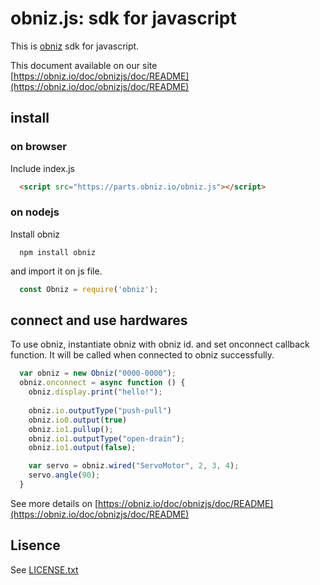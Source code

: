 # obniz.js: sdk for javascript

This is [obniz](https://obniz.io/) sdk for javascript.

This document available on our site [https://obniz.io/doc/obnizjs/doc/README](https://obniz.io/doc/obnizjs/doc/README)

## install

### on browser

Include index.js
```html
  <script src="https://parts.obniz.io/obniz.js"></script>
```
### on nodejs
Install obniz
```shell
  npm install obniz
```
and import it on js file.
```javascript
  const Obniz = require('obniz');
```

## connect and use hardwares
To use obniz, instantiate obniz with obniz id. and set onconnect callback function. It will be called when connected to obniz successfully.
```javascript
  var obniz = new Obniz("0000-0000");
  obniz.onconnect = async function () {
    obniz.display.print("hello!");
    
    obniz.io.outputType("push-pull")
    obniz.io0.output(true)
    obniz.io1.pullup();
    obniz.io1.outputType("open-drain");
    obniz.io1.output(false);

    var servo = obniz.wired("ServoMotor", 2, 3, 4);
    servo.angle(90);
  }
```

See more details on [https://obniz.io/doc/obnizjs/doc/README](https://obniz.io/doc/obnizjs/doc/README)

## Lisence

See [LICENSE.txt](./LICENSE.txt)
